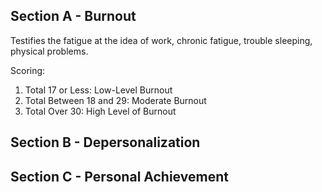 ## Section A - Burnout

Testifies the fatigue at the idea of work, chronic fatigue, trouble sleeping, physical problems. 

Scoring:
1. Total 17 or Less: Low-Level Burnout
2. Total Between 18 and 29: Moderate Burnout
3. Total Over 30: High Level of Burnout

## Section B - Depersonalization


## Section C - Personal Achievement
